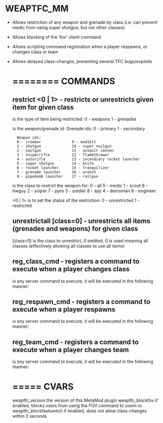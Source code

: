 # WEAPTFC_MM

* Allows restriction of any weapon and grenade by class (i.e. can prevent medic from using super shotgun, but not other classes)
* Allows blocking of the 'fov' client command
* Allows scripting command registration when a player respawns, or changes class or team
* Allows delayed class-changes, preventing several TFC bugs/exploits


    ========
    COMMANDS
    ========
    
    restrict <type> <id> <class> <0 | 1> - restricts or unrestricts given item for given class
    --------------------------------------------------------------------------------------------
    <type> is the type of item being restricted:
        0 - weapons              1 - grenades
    
    <id> is the weapon/grenade id:
        Grenade ids:
        0 - primary              1 - secondary
    
        Weapon ids:
        0 - crowbar              9 - medikit
        1 - shotgun              10 - super nailgun
        2 - nailgun              11 - assault cannon
        3 - sniperrifle          12 - flamethrower
        4 - autorifle            13 - incendiary rocket launcher
        5 - super shotgun        14 - knife
        6 - rocket launcher      15 - tranquilizer
        7 - grenade launcher     16 - wrench
        8 - pipebomb launcher    17 - railgun
    
    <class> is the class to restrict the weapon for:
        0 - all                  5 - medic
        1 - scout                6 - hwguy
        2 - sniper               7 - pyro
        3 - soldier              8 - spy
        4 - demoman              9 - engineer
    
    <0 | 1> is to set the status of the restriction:
        0 - unrestricted         1 - restricted
    
    
    
    unrestrictall [class=0] - unrestricts all items (grenades and weapons) for given class
    ----------------------------------------------------------------------------------------
    [class=0] is the class to unrestrict, if omitted, 0 is used meaning all classes
    (effectively allowing all classes to use all items)
    
    
    
    reg_class_cmd <cmd> - registers a command to execute when a player changes class
    --------------------------------------------------------------------------------
    <cmd> is any server command to execute, it will be executed in the following manner:
        <cmd> <playerindex> <oldclass> <newclass>
    
    
    
    reg_respawn_cmd <cmd> - registers a command to execute when a player respawns
    -----------------------------------------------------------------------------
    <cmd> is any server command to execute, it will be executed in the following manner:
        <cmd> <playerindex>
    
    
    
    reg_team_cmd <cmd> - registers a command to execute when a player changes team
    -----------------------------------------------------------------------------
    <cmd> is any server command to execute, it will be executed in the following manner:
        <cmd> <playerindex> <oldteam> <newteam>
    
    
    
    =====
    CVARS
    =====
    
    weaptfc_version                the version of this MetaMod plugin
    weaptfc_blockfov            if enabled, blocks users from using the FOV command to zoom-in
    weaptfc_blockfastswitch        if enabled, does not allow class-changes within 2 seconds

